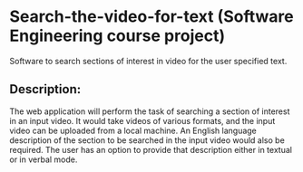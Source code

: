 # Search-the-video-for-text (Software Engineering course project)
Software to search sections of interest in video for the user specified text.

## Description:
The web application will perform the task of searching a section of interest in an input video. 
It would take videos of various formats, and the input video can be uploaded from a local machine. An English language description of the section to be searched in the input video would also be required. The user has an option to provide that description either in textual or in verbal mode. 

